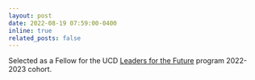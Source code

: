 ```yaml
---
layout: post
date: 2022-08-19 07:59:00-0400
inline: true
related_posts: false
---
```


Selected as a Fellow for the UCD [Leaders for the Future](https://innovate.ucdavis.edu/leaders-future) program 2022-2023 cohort.
